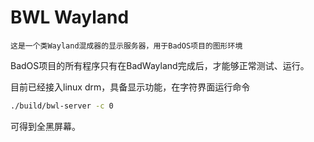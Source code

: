 # BWL Wayland

`这是一个类Wayland混成器的显示服务器，用于BadOS项目的图形环境`

BadOS项目的所有程序只有在BadWayland完成后，才能够正常测试、运行。

目前已经接入linux drm，具备显示功能，在字符界面运行命令

```bash
./build/bwl-server -c 0
```

可得到全黑屏幕。
